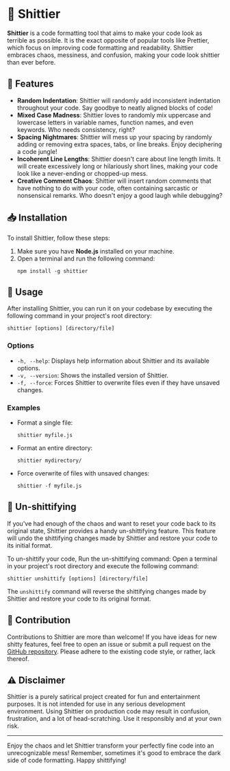 # 💩 Shittier

**Shittier** is a code formatting tool that aims to make your code look as terrible as possible. It is the exact opposite of popular tools like Prettier, which focus on improving code formatting and readability. Shittier embraces chaos, messiness, and confusion, making your code look shittier than ever before.

## 🌟 Features

- **Random Indentation**: Shittier will randomly add inconsistent indentation throughout your code. Say goodbye to neatly aligned blocks of code!
- **Mixed Case Madness**: Shittier loves to randomly mix uppercase and lowercase letters in variable names, function names, and even keywords. Who needs consistency, right?
- **Spacing Nightmares**: Shittier will mess up your spacing by randomly adding or removing extra spaces, tabs, or line breaks. Enjoy deciphering a code jungle!
- **Incoherent Line Lengths**: Shittier doesn't care about line length limits. It will create excessively long or hilariously short lines, making your code look like a never-ending or chopped-up mess.
- **Creative Comment Chaos**: Shittier will insert random comments that have nothing to do with your code, often containing sarcastic or nonsensical remarks. Who doesn't enjoy a good laugh while debugging?

## 📥️ Installation

To install Shittier, follow these steps:

1. Make sure you have **Node.js** installed on your machine.
2. Open a terminal and run the following command:
   ```
   npm install -g shittier
   ```

## 🚀 Usage

After installing Shittier, you can run it on your codebase by executing the following command in your project's root directory:

```
shittier [options] [directory/file]
```

### Options

- `-h, --help`: Displays help information about Shittier and its available options.
- `-v, --version`: Shows the installed version of Shittier.
- `-f, --force`: Forces Shittier to overwrite files even if they have unsaved changes.

### Examples

- Format a single file:
  ```
  shittier myfile.js
  ```

- Format an entire directory:
  ```
  shittier mydirectory/
  ```

- Force overwrite of files with unsaved changes:
  ```
  shittier -f myfile.js
  ```

## 🚿 Un-shittifying

If you've had enough of the chaos and want to reset your code back to its original state, Shittier provides a handy un-shittifying feature. This feature will undo the shittifying changes made by Shittier and restore your code to its initial format.

To un-shittify your code, Run the un-shittifying command: Open a terminal in your project's root directory and execute the following command:

   ```
   shittier unshittify [options] [directory/file]
   ```

   The `unshittify` command will reverse the shittifying changes made by Shittier and restore your code to its original format.

## 🤝 Contribution

Contributions to Shittier are more than welcome! If you have ideas for new shitty features, feel free to open an issue or submit a pull request on the [GitHub repository](https://github.com/rohitdhas/shittier). Please adhere to the existing code style, or rather, lack thereof.

## ⚠️ Disclaimer

Shittier is a purely satirical project created for fun and entertainment purposes. It is not intended for use in any serious development environment. Using Shittier on production code may result in confusion, frustration, and a lot of head-scratching. Use it responsibly and at your own risk.

<!-- ## 📜 License

Shittier is released under the [MIT License](https://opensource.org/licenses/MIT). See the [LICENSE](LICENSE) file for more details.
 -->
---

Enjoy the chaos and let Shittier transform your perfectly fine code into an unrecognizable mess! Remember, sometimes it's good to embrace the dark side of code formatting. Happy shittifying!
